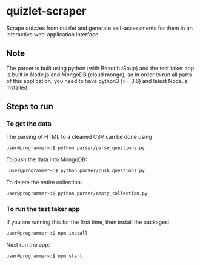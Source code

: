 # quizlet-scraper

Scrape quizzes from quizlet and generate self-assessments for them in an interactive web-application interface.

## Note

The parser is built using python (with BeautifulSoup) and the test taker app is built in Node.js and MongoDB (cloud mongo), so in order to run all parts of this application, you need to have python3 (>= 3.6) and latest Node.js installed.

## Steps to run

### To get the data

The parsing of HTML to a cleaned CSV can be done using

```bash
user@programmer~:$ python parser/parse_questions.py
```

To push the data into MongoDB:

```bash
 user@programmer~:$ python parser/push_questions.py
```

To delete the entire collection:

```bash
user@programmer~:$ python parser/empty_collection.py
```

### To run the test taker app

If you are running this for the first time, then install the packages:

```bash
user@programmer~:$ npm install
```

Next run the app:

```bash
user@programmer~:$ npm start
```
